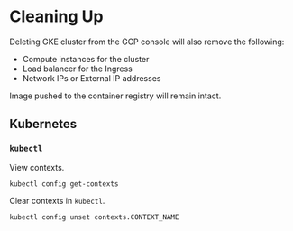 # Cleaning Up

Deleting GKE cluster from the GCP console will also remove the following:
* Compute instances for the cluster
* Load balancer for the Ingress
* Network IPs or External IP addresses

Image pushed to the container registry will remain intact.


## Kubernetes

### `kubectl`

View contexts.
```
kubectl config get-contexts
```
Clear contexts in `kubectl`.
```
kubectl config unset contexts.CONTEXT_NAME
```